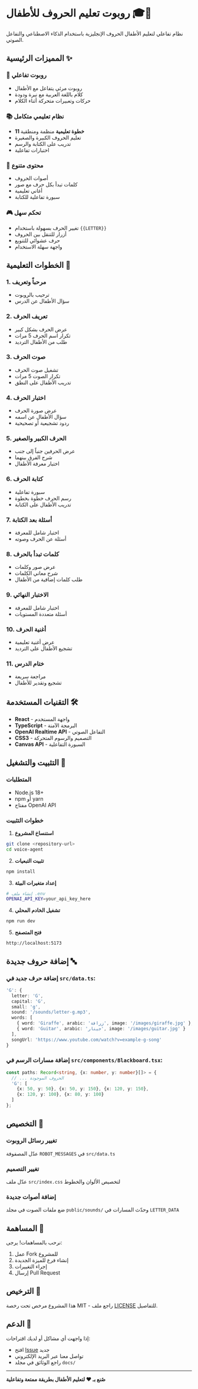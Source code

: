 # روبوت تعليم الحروف للأطفال 🎓🤖

نظام تفاعلي لتعليم الأطفال الحروف الإنجليزية باستخدام الذكاء الاصطناعي والتفاعل الصوتي.

## المميزات الرئيسية ✨

### 🤖 روبوت تفاعلي
- روبوت مرئي يتفاعل مع الأطفال
- كلام باللغة العربية مع نبرة ودودة
- حركات وتعبيرات متحركة أثناء الكلام

### 📚 نظام تعليمي متكامل
- **11 خطوة تعليمية** منظمة ومنطقية
- تعليم الحروف الكبيرة والصغيرة
- تدريب على الكتابة والرسم
- اختبارات تفاعلية

### 🎵 محتوى متنوع
- أصوات الحروف
- كلمات تبدأ بكل حرف مع صور
- أغاني تعليمية
- سبورة تفاعلية للكتابة

### 🎮 تحكم سهل
- تغيير الحرف بسهولة باستخدام `{{LETTER}}`
- أزرار للتنقل بين الحروف
- حرف عشوائي للتنويع
- واجهة سهلة الاستخدام

## الخطوات التعليمية 📖

### 1. مرحباً وتعريف
- ترحيب بالروبوت
- سؤال الأطفال عن الدرس

### 2. تعريف الحرف
- عرض الحرف بشكل كبير
- تكرار اسم الحرف 5 مرات
- طلب من الأطفال الترديد

### 3. صوت الحرف
- تشغيل صوت الحرف
- تكرار الصوت 5 مرات
- تدريب الأطفال على النطق

### 4. اختبار الحرف
- عرض صورة الحرف
- سؤال الأطفال عن اسمه
- ردود تشجيعية أو تصحيحية

### 5. الحرف الكبير والصغير
- عرض الحرفين جنباً إلى جنب
- شرح الفرق بينهما
- اختبار معرفة الأطفال

### 6. كتابة الحرف
- سبورة تفاعلية
- رسم الحرف خطوة بخطوة
- تدريب الأطفال على الكتابة

### 7. أسئلة بعد الكتابة
- اختبار شامل للمعرفة
- أسئلة عن الحرف وصوته

### 8. كلمات تبدأ بالحرف
- عرض صور وكلمات
- شرح معاني الكلمات
- طلب كلمات إضافية من الأطفال

### 9. الاختبار النهائي
- اختبار شامل للمعرفة
- أسئلة متعددة المستويات

### 10. أغنية الحرف
- عرض أغنية تعليمية
- تشجيع الأطفال على الترديد

### 11. ختام الدرس
- مراجعة سريعة
- تشجيع وتقدير للأطفال

## التقنيات المستخدمة 🛠️

- **React** - واجهة المستخدم
- **TypeScript** - البرمجة الآمنة
- **OpenAI Realtime API** - التفاعل الصوتي
- **CSS3** - التصميم والرسوم المتحركة
- **Canvas API** - السبورة التفاعلية

## التثبيت والتشغيل 🚀

### المتطلبات
- Node.js 18+
- npm أو yarn
- مفتاح OpenAI API

### خطوات التثبيت

1. **استنساخ المشروع**
```bash
git clone <repository-url>
cd voice-agent
```

2. **تثبيت التبعيات**
```bash
npm install
```

3. **إعداد متغيرات البيئة**
```bash
# إنشاء ملف .env
OPENAI_API_KEY=your_api_key_here
```

4. **تشغيل الخادم المحلي**
```bash
npm run dev
```

5. **فتح المتصفح**
```
http://localhost:5173
```

## إضافة حروف جديدة 🔤

### إضافة حرف جديد في `src/data.ts`:

```typescript
'G': {
  letter: 'G',
  capital: 'G',
  small: 'g',
  sound: '/sounds/letter-g.mp3',
  words: [
    { word: 'Giraffe', arabic: 'زرافة', image: '/images/giraffe.jpg' },
    { word: 'Guitar', arabic: 'جيتار', image: '/images/guitar.jpg' }
  ],
  songUrl: 'https://www.youtube.com/watch?v=example-g-song'
}
```

### إضافة مسارات الرسم في `src/components/Blackboard.tsx`:

```typescript
const paths: Record<string, {x: number, y: number}[]> = {
  // ... الحروف الموجودة
  'G': [
    {x: 50, y: 50}, {x: 50, y: 150}, {x: 120, y: 150},
    {x: 120, y: 100}, {x: 80, y: 100}
  ]
};
```

## التخصيص 🎨

### تغيير رسائل الروبوت
عدّل المصفوفة `ROBOT_MESSAGES` في `src/data.ts`

### تغيير التصميم
عدّل ملف `src/index.css` لتخصيص الألوان والخطوط

### إضافة أصوات جديدة
ضع ملفات الصوت في مجلد `public/sounds/` وحدّث المسارات في `LETTER_DATA`

## المساهمة 🤝

نرحب بالمساهمات! يرجى:

1. عمل Fork للمشروع
2. إنشاء فرع للميزة الجديدة
3. إجراء التغييرات
4. إرسال Pull Request

## الترخيص 📄

هذا المشروع مرخص تحت رخصة MIT - راجع ملف [LICENSE](LICENSE) للتفاصيل.

## الدعم 💬

إذا واجهت أي مشاكل أو لديك اقتراحات:

- افتح [Issue](https://github.com/your-repo/issues) جديد
- تواصل معنا عبر البريد الإلكتروني
- راجع الوثائق في مجلد `docs/`

---

**صُنع بـ ❤️ لتعليم الأطفال بطريقة ممتعة وتفاعلية**